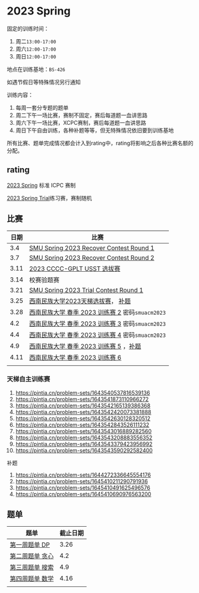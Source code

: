 # 2023 Spring

固定的训练时间：

1. 周二`13:00-17:00`
2. 周六`12:00-17:00`
3. 周日`12:00-17:00`

地点在训练基地：`BS-426`

如遇节假日等特殊情况另行通知

训练内容：

1. 每周一套分专题的题单
2. 周二下午一场比赛，赛制不固定，赛后每道题一血讲思路
3. 周六下午一场比赛，XCPC赛制，赛后每道题一血讲思路
4. 周日下午自由训练，各种补题等等，但无特殊情况依旧要到训练基地

所有比赛、题单完成情况都会计入到rating中，rating将影响之后各种比赛名额的分配。

## rating

[2023 Spring]() 标准 ICPC 赛制

[2023 Spring Trial](https://codeforces.com/group/L9GOcnr1dm/customrating/4874)练习赛，赛制随机

## 比赛

| 日期 | 比赛                                                         |
| ---- | ------------------------------------------------------------ |
| 3.4  | [SMU Spring 2023 Recover Contest Round 1](https://codeforces.com/group/L9GOcnr1dm/contest/430647) |
| 3.7  | [SMU Spring 2023 Recover Contest Round 2](https://vjudge.net/contest/545810) |
| 3.11 | [2023 CCCC-GPLT USST 选拔赛](https://ac.nowcoder.com/acm/contest/52244) |
| 3.14 | 校赛验题赛                                                   |
| 3.21 | [SMU Spring 2023 Trial Contest Round 1](https://codeforces.com/group/L9GOcnr1dm/contest/429882) |
| 3.25 | [西南民族大学2023天梯选拔赛](https://pintia.cn/problem-sets/1638703120731238400)， [补题](https://pintia.cn/problem-sets/1639542842588291072) |
| 3.28 | [西南民族大学 春季 2023 训练赛 2](https://www.nowcoder.com/acm/contest/54281) 密码`smuacm2023` |
| 4.2  | [西南民族大学 春季 2023 训练赛 3](https://www.nowcoder.com/acm/contest/54284) 密码`smuacm2023` |
| 4.4  | [西南民族大学 春季 2023 训练赛 4](https://ac.nowcoder.com/acm/contest/55166) 密码`smuacm2023` |
| 4.9  | [西南民族大学 春季 2023 训练赛 5](https://pintia.cn/problem-sets/1644899588408238080) ，[补题](https://pintia.cn/problem-sets/1644960722431668224) |
| 4.11 | [西南民族大学 春季 2023 训练赛 6](https://pintia.cn/problem-sets/1645411514406531072) |
|      |                                                              |

### 天梯自主训练赛

1.  <https://pintia.cn/problem-sets/1643540537816539136>
2.  <https://pintia.cn/problem-sets/1643541873110966272>
3.  <https://pintia.cn/problem-sets/1643542165139386368>
4.  <https://pintia.cn/problem-sets/1643542420073381888>
5.  <https://pintia.cn/problem-sets/1643542630128320512>
6.  <https://pintia.cn/problem-sets/1643542843526111232>
7.  <https://pintia.cn/problem-sets/1643543016889282560>
8.  <https://pintia.cn/problem-sets/1643543208883556352>
9.  <https://pintia.cn/problem-sets/1643543379423956992>
10.  <https://pintia.cn/problem-sets/1643543590292582400>



补题

1.  <https://pintia.cn/problem-sets/1644272336645554176>
2.  <https://pintia.cn/problem-sets/1645410211290791936>
3.  <https://pintia.cn/problem-sets/1645410491625496576>
4.  <https://pintia.cn/problem-sets/1645410690976563200>



## 题单



| 题单                                               | 截止日期 |
| -------------------------------------------------- | -------- |
| [第一周题单 DP](https://vjudge.net/article/3518)   | 3.26     |
| [第二周题单 贪心](https://vjudge.net/article/3518) | 4.2      |
| [第三周题单 搜索](https://vjudge.net/article/3518) | 4.9      |
| [第四周题单 数学](https://vjudge.net/article/3518) | 4.16     |
|                                                    |          |





